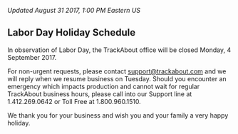 *Updated August 31 2017, 1:00 PM Eastern US*

## Labor Day Holiday Schedule
In observation of Labor Day, the TrackAbout office will be closed Monday, 4 September 2017.

For non-urgent requests, please contact support@trackabout.com and we will reply when we resume business on Tuesday. Should you encounter an emergency which impacts production and cannot wait for regular TrackAbout business hours, please call into our Support line at 1.412.269.0642 or Toll Free at 1.800.960.1510.

We thank you for your business and wish you and your family a very happy holiday.
